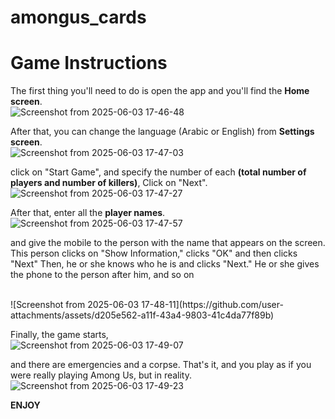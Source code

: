 # amongus_cards

# Game Instructions
The first thing you'll need to do is open the app and you'll find the **Home screen**.
<br>
![Screenshot from 2025-06-03 17-46-48](https://github.com/user-attachments/assets/3ea5d90d-9b34-4624-b2ff-f695f5343ace)
<br>

After that, you can change the language (Arabic or English) from **Settings screen**.
<br>
![Screenshot from 2025-06-03 17-47-03](https://github.com/user-attachments/assets/67e07e78-69ca-47c4-a1e2-372cf844796f)
<br>

click on "Start Game", and specify the number of each **(total number of players and number of killers)**, Click on "Next".
<br>
![Screenshot from 2025-06-03 17-47-27](https://github.com/user-attachments/assets/3c45fdc7-d39f-487d-9187-b71bbdd6286e)
<br>

After that, enter all the **player names**.
<br>
![Screenshot from 2025-06-03 17-47-57](https://github.com/user-attachments/assets/dcca6f35-6e3a-4a08-a6cb-14810d59b586)
<br>

and give the mobile to the person with the name that appears on the screen. This person clicks on "Show Information," clicks "OK" and then clicks "Next" Then, he or she knows who he is and clicks "Next." He or she gives the phone to the person after him, and so on

<br>
![Screenshot from 2025-06-03 17-48-11](https://github.com/user-attachments/assets/d205e562-a11f-43a4-9803-41c4da77f89b)
<br>

Finally, the game starts, 
<br>
![Screenshot from 2025-06-03 17-49-07](https://github.com/user-attachments/assets/c5570295-57c9-4947-b491-48c02a795a8f)
<br>

and there are emergencies and a corpse. That's it, and you play as if you were really playing Among Us, but in reality.
<br>
![Screenshot from 2025-06-03 17-49-23](https://github.com/user-attachments/assets/ce9c7f86-3d0b-4bbd-a080-03e8a258e3a9)
<br>


**ENJOY**
